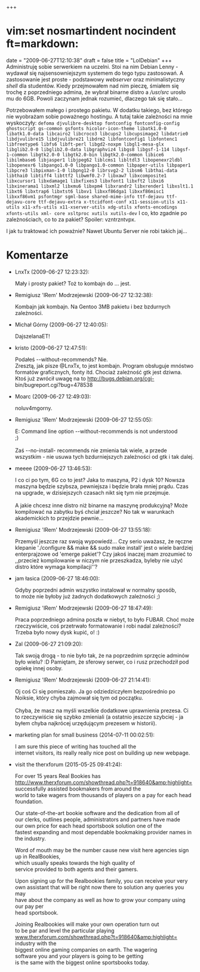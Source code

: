 +++
# vim:set nosmartindent nocindent ft=markdown:
date = "2009-06-27T12:10:38"
draft = false
title = "LolDebian"
+++
Administruję sobie serwerkiem na uczelni. Stoi na nim Debian Lenny - wydawał
się najsensowniejszym systemem do tego typu zastosowań. A zastosowanie jest
proste - podstawowy _webserver_ oraz minimalistyczny _shell_ dla studentów.
Kiedy przejmowałem nad nim pieczę, śmiałem się trochę z poprzedniego admina,
że wybrał binarne distro a _/usr/src_ urosło mu do 6GB. Powoli zaczynam jednak
rozumieć, dlaczego tak się stało...

Potrzebowałem małego i prostego pakietu. W dodatku takiego, bez którego nie
wyobrażam sobie poważnego hostingu. A tutaj takie zależności na mnie
wyskoczyły: `defoma djvulibre-desktop fontconfig fontconfig-config ghostscript
gs-common gsfonts hicolor-icon-theme libatk1.0-0 libatk1.0-data libcairo2
libcroco3 libcups2 libcupsimage2 libdatrie0 libdjvulibre15 libdjvulibre21
libdrm2 libfontconfig1 libfontenc1 libfreetype6 libfs6 libft-perl libgd2-noxpm
libgl1-mesa-glx libglib2.0-0 libglib2.0-data libgraphviz4 libgs8 libgsf-1-114
libgsf-1-common libgtk2.0-0 libgtk2.0-bin libgtk2.0-common libice6 libilmbase6
libjasper1 libjpeg62 liblcms1 libltdl3 libopenexr2ldbl libopenexr6
libpango1.0-0 libpango1.0-common libpaper-utils libpaper1 libpcre3
libpixman-1-0 libpng12-0 librsvg2-2 libsm6 libthai-data libthai0 libtiff4
libttf2 libwmf0.2-7 libxaw7 libxcomposite1 libxcursor1 libxdamage1 libxfixes3
libxfont1 libxft2 libxi6 libxinerama1 libxml2 libxmu6 libxpm4 libxrandr2
libxrender1 libxslt1.1 libxt6 libxtrap6 libxtst6 libxv1 libxxf86dga1
libxxf86misc1 libxxf86vm1 psfontmgr sgml-base shared-mime-info ttf-dejavu ttf-
dejavu-core ttf-dejavu-extra x-ttcidfont-conf x11-session-utils x11-utils
x11-xfs-utils x11-xserver-utils xdg-utils xfonts-encodings xfonts-utils xml-
core xsltproc xutils xutils-dev` I co, kto zgadnie po zależnościach, co to za
pakiet? Spoiler: vzntrzntvpx.

I jak tu traktować ich poważnie? Nawet Ubuntu Server nie robi takich jaj...

# Komentarze

* LnxTx (2009-06-27 12:23:32): <p>Mały i prosty pakiet? Toż to kombajn do ...
  jest.</p>
* Remigiusz 'lRem' Modrzejewski (2009-06-27 12:32:38): <p>Kombajn jak kombajn.
  Na Gentoo 3MB pakietu i bez bzdurnych zależności.</p>
* Michał Górny (2009-06-27 12:40:05): <p>DajszelanaET!</p>
* kristo (2009-06-27 12:47:51): <p>Podałeś --without-recommends? Nie. <br
  />Zresztą, jak pisze @LnxTx, to jest kombajn. Program obsługuje mnóstwo
  formatów graficznych, fonty itd. Chociaż zależność gtk jest dziwna. Ktoś już
  zwrócił uwagę na to http://bugs.debian.org/cgi-
  bin/bugreport.cgi?bug=478538</p>
* Moarc (2009-06-27 12:49:03): <p>noluv4mgorny.</p>
* Remigiusz 'lRem' Modrzejewski (2009-06-27 12:55:05): <p>E: Command line option
  --without-recommends is not understood <br />;) <br /> <br />Zaś --no-install-
  recommends nie zmienia tak wiele, a przede wszystkim - nie usuwa tych
  bzdurniejszych zależności od gtk i tak dalej.</p>
* meeee (2009-06-27 13:46:53): <p>I co ci po tym,  6G co to jest? Jaka to
  maszyna, P2 i dysk 10? Nowsza maszyna będzie szybsza, pewniejsza i będzie
  brała mniej prądu. Czas na upgrade, w dzisiejszych czasach nikt się tym nie
  przejmuje. <br /> <br />A jakie chcesz inne distro niż binarne na maszynę
  produkcyjną? Może kompilować na zabytku byś chciał jeszcze? No tak w warunkach
  akademickich to przejdzie pewnie...</p>
* Remigiusz 'lRem' Modrzejewski (2009-06-27 13:55:18): <p>Przemyśl jeszcze raz
  swoją wypowiedź... Czy serio uważasz, że ręczne klepanie './configure
  &amp;&amp; make &amp;&amp; sudo make install' jest o wiele bardziej
  enterprajzowe od 'emerge pakiet'? Czy jakoś inaczej mam zrozumieć to
  ,,przecież kompilowanie w niczym nie przeszkadza, byleby nie użyć distro które
  wymaga kompilacji''?</p>
* jam łasica (2009-06-27 18:46:00): <p>Gdyby poprzedni admin wszystko instalował
  w normalny sposób, <br />to może nie byłoby już żadnych dodatkowych zależności
  ;)</p>
* Remigiusz 'lRem' Modrzejewski (2009-06-27 18:47:49): <p>Praca poprzedniego
  admina poszła w niebyt, to było FUBAR. Choć może rzeczywiście, coś przetrwało
  formatowanie i robi nadal zależności? Trzeba było nowy dysk kupić, o! :)</p>
* Zal (2009-06-27 21:09:20): <p>Tak swoją drogą - to nie było tak, że na
  poprzednim sprzęcie adminów było wielu? :D Pamiętam, że sferowy serwer, co i
  rusz przechodził pod opiekę innej osoby.</p>
* Remigiusz 'lRem' Modrzejewski (2009-06-27 21:14:41): <p>Oj coś Ci się
  pomieszało. Ja go odziedziczyłem bezpośrednio po Noiksie, który chyba zajmował
  się tym od początku. <br /> <br />Chyba, że masz na myśli wszelkie dodatkowe
  uprawnienia prezesa. Ci to rzeczywiście się szybko zmieniali (a ostatnio
  jeszcze szybciej - ja byłem chyba najkrócej urzędującym prezesem w
  historii).</p>
* marketing plan for small business (2014-07-11 00:02:51): <p>I am sure this
  piece of writing has touched all the <br /> internet visitors, its really
  really nice post on building up new webpage.</p>
* visit the therxforum (2015-05-25 09:41:24): <p>For over 15 years Real Bookies
  has http://www.therxforum.com/showthread.php?t=918640&amp;highlight=
  successfully assisted bookmakers from around the <br /> world to take wagers
  from thousands of players on a pay for each head foundation.</p>  <p>Our
  state-of-the-art bookie software and the dedication from all of <br /> our
  clerks, outlines people, administrators and partners have made <br /> our own
  price for each head sportsbook solution one of the <br /> fastest expanding
  and most dependable bookmaking provider names in the industry.</p>  <p>Word of
  mouth may be the number cause new visit here agencies sign up in RealBookies,
  <br /> which usually speaks towards the high quality of <br /> service
  provided to both agents and their gamers.</p>  <p>Upon signing up for the
  Realbookies family, you can receive your very <br /> own assistant that will
  be right now there to solution any queries you may <br /> have about the
  company as well as how to grow your company using our pay per <br /> head
  sportsbook.</p>  <p>Joining Realbookies will make your own operation turn out
  <br /> to be par and level the particular playing
  www.therxforum.com/showthread.php?t=918640&amp;highlight= industry with the
  <br /> biggest online gaming companies on earth. The wagering <br /> software
  you and your players is going to be getting <br /> is the same with the
  biggest online sportsbooks today.</p>
